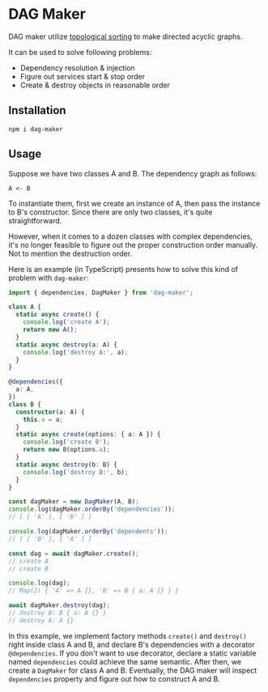 # DAG Maker

DAG maker utilize [topological sorting](https://en.wikipedia.org/wiki/Topological_sorting) to make directed acyclic graphs.

It can be used to solve following problems:

- Dependency resolution & injection
- Figure out services start & stop order
- Create & destroy objects in reasonable order

## Installation

```
npm i dag-maker
```

## Usage

Suppose we have two classes A and B. The dependency graph as follows:

```
A <- B
```

To instantiate them, first we create an instance of A, then pass the instance to B's constructor. Since there are only two classes, it's quite straightforward.

However, when it comes to a dozen classes with complex dependencies, it's no longer feasible to figure out the proper construction order manually. Not to mention the destruction order.

Here is an example (in TypeScript) presents how to solve this kind of problem with `dag-maker`:

```typescript
import { dependencies, DagMaker } from 'dag-maker';

class A {
  static async create() {
    console.log('create A');
    return new A();
  }
  static async destroy(a: A) {
    console.log('destroy A:', a);
  }
}

@dependencies({
  a: A,
})
class B {
  constructor(a: A) {
    this.a = a;
  }
  static async create(options: { a: A }) {
    console.log('create B');
    return new B(options.a);
  }
  static async destroy(b: B) {
    console.log('destroy B:', b);
  }
}

const dagMaker = new DagMaker(A, B);
console.log(dagMaker.orderBy('dependencies'));
// [ [ 'A' ], [ 'B' ] ]

console.log(dagMaker.orderBy('dependents'));
// [ [ 'B' ], [ 'A' ] ]

const dag = await dagMaker.create();
// create A
// create B

console.log(dag);
// Map(2) { 'A' => A {}, 'B' => B { a: A {} } }

await dagMaker.destroy(dag);
// destroy B: B { a: A {} }
// destroy A: A {}
```

In this example, we implement factory methods `create()` and `destroy()` right inside class A and B, and declare B's dependencies with a decorator `@dependencies`. If you don't want to use decorator, declare a static variable named `dependencies` could achieve the same semantic. After then, we create a `DagMaker` for class A and B. Eventually, the DAG maker will inspect `dependencies` property and figure out how to construct A and B.
